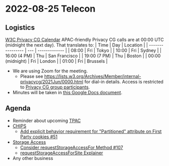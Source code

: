 # 2022-08-25 Telecon
## Logistics
[W3C Privacy CG Calendar](https://www.w3.org/groups/cg/privacycg/calendar)
APAC-friendly Privacy CG calls are at 00:00 UTC (midnight the next day).
That translates to:
| Time             | Day | Location      |
| ---------------- | --- | ------------- |
| 08:00            | Fri | Tokyo         |
| 10:00            | Fri | Sydney        |
| 16:00 (4 PM)     | Thu | San Francisco |
| 19:00 (7 PM)     | Thu | Boston        |
| 00:00 (midnight) | Fri | London        |
| 01:00            | Fri | Brussels      |
* We are using Zoom for the meeting.
    * Please see https://lists.w3.org/Archives/Member/internal-privacycg/2021Jun/0000.html for dial-in details. Access is restricted to [Privacy CG group participants](https://www.w3.org/community/privacycg/participants).
* Minutes will be taken in [this Google Docs document](https://docs.google.com/document/d/1DZEhS1UHJ1PKxt5ZwKmn5LZ4bo10UFyNXeLp2dUuzRM/edit#).

## Agenda
* Reminder about upcoming [TPAC](https://www.w3.org/2022/09/TPAC/Overview.html)
* [CHIPS](https://github.com/privacycg/CHIPS)
  * [Add explicit behavior requirement for "Partitioned" attribute on First Party cookies #51](https://github.com/privacycg/CHIPS/issues/51)
* [Storage Access](https://github.com/privacycg/storage-access)
  * [Consider requestStorageAccessFor Method #107](https://github.com/privacycg/storage-access/issues/107)
  * [requestStorageAccessForSite Explainer](https://github.com/mreichhoff/requestStorageAccessForSite)
* Any other business
